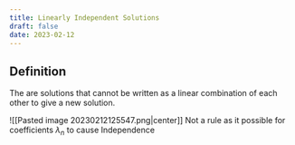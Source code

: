 ```yaml
---
title: Linearly Independent Solutions
draft: false
date: 2023-02-12
---
```


## Definition
The are solutions that cannot be written as a linear combination of each other to give a new solution.

![[Pasted image 20230212125547.png|center]]
Not a rule as it possible for coefficients $\lambda_n$ to cause Independence





